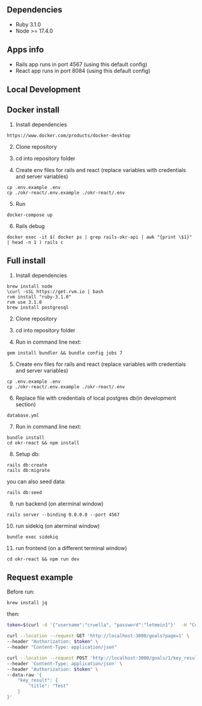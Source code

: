 ## Dependencies

* Ruby 3.1.0
* Node >= 17.4.0

## Apps info
 * Rails app runs in port 4567 (using this default config)
 * React app runs in port 8084 (using this default config)

## Local Development
## Docker install

1. Install dependencies
```
https://www.docker.com/products/docker-desktop
```

2. Clone repository
3. cd into repository folder

4. Create env files for rails and react (replace variables with credentials and server variables)
```
cp .env.example .env
cp ./okr-react/.env.example ./okr-react/.env
```

5. Run
```
docker-compose up
```

6. Rails debug
```
docker exec -it $( docker ps | grep rails-okr-api | awk "{print \$1}" | head -n 1 ) rails c
```

## Full install

1. Install dependencies
```
brew install node
\curl -sSL https://get.rvm.io | bash
rvm install "ruby-3.1.0"
rvm use 3.1.0
brew install postgresql
```

2. Clone repository
3. cd into repository folder

4. Run in command line next:

```
gem install bundler && bundle config jobs 7
```

5. Create env files for rails and react (replace variables with credentials and server variables)
```
cp .env.example .env
cp ./okr-react/.env.example ./okr-react/.env
```

6. Replace file with credentials of local postgres db(in development section)
```
database.yml
```

7. Run in command line next:
```
bundle install
cd okr-react && npm install
```

8. Setup db:
```
rails db:create
rails db:migrate
```

you can also seed data:

```
rails db:seed
```

9. run backend (on aterminal window)
```
rails server --binding 0.0.0.0 --port 4567
```

10. run sidekiq (on aterminal window)
```
bundle exec sidekiq
``` 

11. run frontend (on a different terminal window)

```
cd okr-react && npm run dev
```

## Request example

Before run:
```
brew install jq
```

then:

```bash
token=$(curl -d '{"username":"cruella", "password":"letmein1"}'  -H "Content-Type: application/json" -X POST http://localhost:3000/authenticate | jq --raw-output '.auth_token')
```

```bash
curl --location --request GET 'http://localhost:3000/goals?page=1' \
--header "Authorization: $token" \
--header "Content-Type: application/json"
```


```bash
curl --location --request POST 'http://localhost:3000/goals/1/key_results' \
--header 'Content-Type: application/json' \
--header "Authorization: $token" \
--data-raw '{
    "key_result": {
        "title": "Test"
    }
}'
```